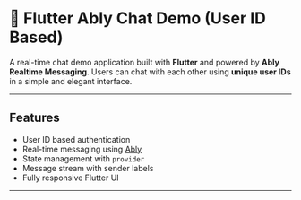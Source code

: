 # 💬 Flutter Ably Chat Demo (User ID Based)

A real-time chat demo application built with **Flutter** and powered by **Ably Realtime Messaging**. Users can chat with each other using **unique user IDs** in a simple and elegant interface.

---

## Features

- User ID based authentication
- Real-time messaging using [Ably](https://ably.com/)
- State management with `provider`
- Message stream with sender labels
- Fully responsive Flutter UI

---


